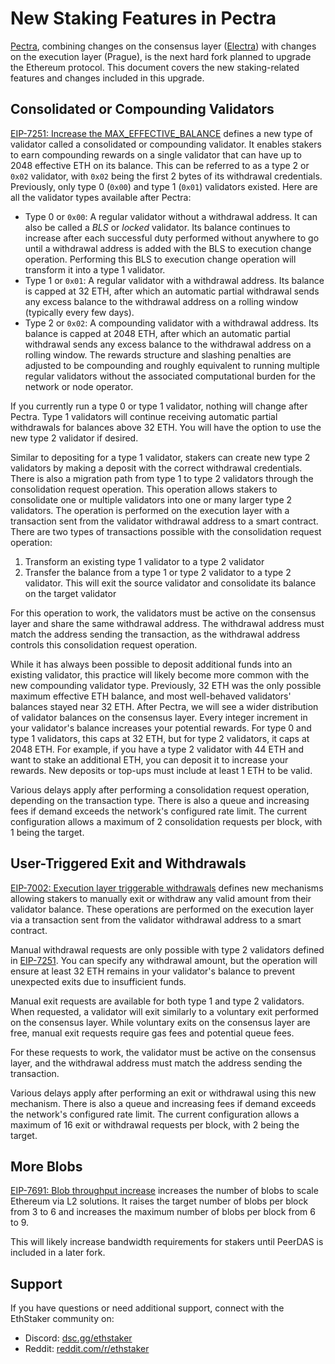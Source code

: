 # New Staking Features in Pectra

[Pectra](https://eips.ethereum.org/EIPS/eip-7600), combining changes on the consensus layer ([Electra](https://github.com/ethereum/consensus-specs/tree/dev/specs/electra)) with changes on the execution layer (Prague), is the next hard fork planned to upgrade the Ethereum protocol. This document covers the new staking-related features and changes included in this upgrade.

## Consolidated or Compounding Validators

[EIP-7251: Increase the MAX_EFFECTIVE_BALANCE](https://eips.ethereum.org/EIPS/eip-7251) defines a new type of validator called a consolidated or compounding validator. It enables stakers to earn compounding rewards on a single validator that can have up to 2048 effective ETH on its balance. This can be referred to as a type 2 or `0x02` validator, with `0x02` being the first 2 bytes of its withdrawal credentials. Previously, only type 0 (`0x00`) and type 1 (`0x01`) validators existed. Here are all the validator types available after Pectra:

- Type 0 or `0x00`: A regular validator without a withdrawal address. It can also be called a *BLS* or *locked* validator. Its balance continues to increase after each successful duty performed without anywhere to go until a withdrawal address is added with the BLS to execution change operation. Performing this BLS to execution change operation will transform it into a type 1 validator.
- Type 1 or `0x01`: A regular validator with a withdrawal address. Its balance is capped at 32 ETH, after which an automatic partial withdrawal sends any excess balance to the withdrawal address on a rolling window (typically every few days).
- Type 2 or `0x02`: A compounding validator with a withdrawal address. Its balance is capped at 2048 ETH, after which an automatic partial withdrawal sends any excess balance to the withdrawal address on a rolling window. The rewards structure and slashing penalties are adjusted to be compounding and roughly equivalent to running multiple regular validators without the associated computational burden for the network or node operator.

If you currently run a type 0 or type 1 validator, nothing will change after Pectra. Type 1 validators will continue receiving automatic partial withdrawals for balances above 32 ETH. You will have the option to use the new type 2 validator if desired.

Similar to depositing for a type 1 validator, stakers can create new type 2 validators by making a deposit with the correct withdrawal credentials. There is also a migration path from type 1 to type 2 validators through the consolidation request operation. This operation allows stakers to consolidate one or multiple validators into one or many larger type 2 validators. The operation is performed on the execution layer with a transaction sent from the validator withdrawal address to a smart contract. There are two types of transactions possible with the consolidation request operation:

1. Transform an existing type 1 validator to a type 2 validator
2. Transfer the balance from a type 1 or type 2 validator to a type 2 validator. This will exit the source validator and consolidate its balance on the target validator

For this operation to work, the validators must be active on the consensus layer and share the same withdrawal address. The withdrawal address must match the address sending the transaction, as the withdrawal address controls this consolidation request operation.

While it has always been possible to deposit additional funds into an existing validator, this practice will likely become more common with the new compounding validator type. Previously, 32 ETH was the only possible maximum effective ETH balance, and most well-behaved validators' balances stayed near 32 ETH. After Pectra, we will see a wider distribution of validator balances on the consensus layer. Every integer increment in your validator's balance increases your potential rewards. For type 0 and type 1 validators, this caps at 32 ETH, but for type 2 validators, it caps at 2048 ETH. For example, if you have a type 2 validator with 44 ETH and want to stake an additional ETH, you can deposit it to increase your rewards. New deposits or top-ups must include at least 1 ETH to be valid.

Various delays apply after performing a consolidation request operation, depending on the transaction type. There is also a queue and increasing fees if demand exceeds the network's configured rate limit. The current configuration allows a maximum of 2 consolidation requests per block, with 1 being the target.

## User-Triggered Exit and Withdrawals

[EIP-7002: Execution layer triggerable withdrawals](https://eips.ethereum.org/EIPS/eip-7002) defines new mechanisms allowing stakers to manually exit or withdraw any valid amount from their validator balance. These operations are performed on the execution layer via a transaction sent from the validator withdrawal address to a smart contract.

Manual withdrawal requests are only possible with type 2 validators defined in [EIP-7251](#consolidated-or-compounding-validators). You can specify any withdrawal amount, but the operation will ensure at least 32 ETH remains in your validator's balance to prevent unexpected exits due to insufficient funds.

Manual exit requests are available for both type 1 and type 2 validators. When requested, a validator will exit similarly to a voluntary exit performed on the consensus layer. While voluntary exits on the consensus layer are free, manual exit requests require gas fees and potential queue fees.

For these requests to work, the validator must be active on the consensus layer, and the withdrawal address must match the address sending the transaction.

Various delays apply after performing an exit or withdrawal using this new mechanism. There is also a queue and increasing fees if demand exceeds the network's configured rate limit. The current configuration allows a maximum of 16 exit or withdrawal requests per block, with 2 being the target.

## More Blobs

[EIP-7691: Blob throughput increase](https://eips.ethereum.org/EIPS/eip-7691) increases the number of blobs to scale Ethereum via L2 solutions. It raises the target number of blobs per block from 3 to 6 and increases the maximum number of blobs per block from 6 to 9.

This will likely increase bandwidth requirements for stakers until PeerDAS is included in a later fork.

## Support

If you have questions or need additional support, connect with the EthStaker community on:

* Discord: [dsc.gg/ethstaker](https://dsc.gg/ethstaker)
* Reddit: [reddit.com/r/ethstaker](https://www.reddit.com/r/ethstaker/)